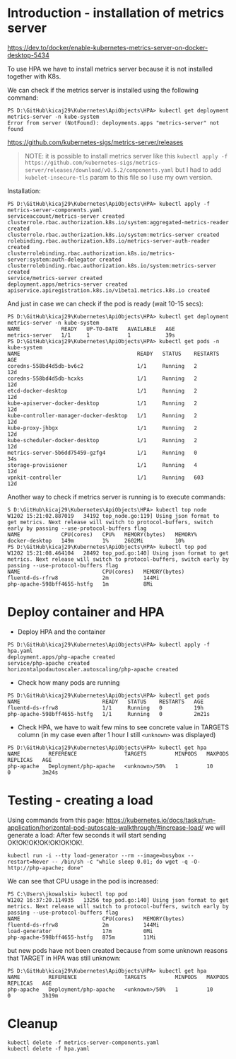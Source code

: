 # Introduction - installation of metrics server

https://dev.to/docker/enable-kubernetes-metrics-server-on-docker-desktop-5434

To use HPA we have to install metrics server because it is not installed together with K8s.

We can check if the metrics server is installed using the following command:
```
PS D:\GitHub\kicaj29\Kubernetes\ApiObjects\HPA> kubectl get deployment metrics-server -n kube-system
Error from server (NotFound): deployments.apps "metrics-server" not found
```

https://github.com/kubernetes-sigs/metrics-server/releases

>NOTE: it is possible to install metrics server like this `kubectl apply -f https://github.com/kubernetes-sigs/metrics-server/releases/download/v0.5.2/components.yaml` but I had to add `kubelet-insecure-tls` param to this file so I use my own version.

Installation:
```
PS D:\GitHub\kicaj29\Kubernetes\ApiObjects\HPA> kubectl apply -f metrics-server-components.yaml
serviceaccount/metrics-server created
clusterrole.rbac.authorization.k8s.io/system:aggregated-metrics-reader created
clusterrole.rbac.authorization.k8s.io/system:metrics-server created
rolebinding.rbac.authorization.k8s.io/metrics-server-auth-reader created
clusterrolebinding.rbac.authorization.k8s.io/metrics-server:system:auth-delegator created
clusterrolebinding.rbac.authorization.k8s.io/system:metrics-server created
service/metrics-server created
deployment.apps/metrics-server created
apiservice.apiregistration.k8s.io/v1beta1.metrics.k8s.io created
```

And just in case we can check if the pod is ready (wait 10-15 secs):
```
PS D:\GitHub\kicaj29\Kubernetes\ApiObjects\HPA> kubectl get deployment metrics-server -n kube-system
NAME             READY   UP-TO-DATE   AVAILABLE   AGE
metrics-server   1/1     1            1           39s
PS D:\GitHub\kicaj29\Kubernetes\ApiObjects\HPA> kubectl get pods -n kube-system
NAME                                     READY   STATUS    RESTARTS   AGE
coredns-558bd4d5db-bv6c2                 1/1     Running   2          12d
coredns-558bd4d5db-hcxks                 1/1     Running   2          12d
etcd-docker-desktop                      1/1     Running   2          12d
kube-apiserver-docker-desktop            1/1     Running   2          12d
kube-controller-manager-docker-desktop   1/1     Running   2          12d
kube-proxy-jhbgx                         1/1     Running   2          12d
kube-scheduler-docker-desktop            1/1     Running   2          12d
metrics-server-5b6dd75459-gzfg4          1/1     Running   0          34s
storage-provisioner                      1/1     Running   4          12d
vpnkit-controller                        1/1     Running   603        12d
```
Another way to check if metrics server is running is to execute commands:

```
S D:\GitHub\kicaj29\Kubernetes\ApiObjects\HPA> kubectl top node
W1202 15:21:02.887019   34192 top_node.go:119] Using json format to get metrics. Next release will switch to protocol-buffers, switch early by passing --use-protocol-buffers flag
NAME             CPU(cores)   CPU%   MEMORY(bytes)   MEMORY%
docker-desktop   149m         1%     2602Mi          10%
PS D:\GitHub\kicaj29\Kubernetes\ApiObjects\HPA> kubectl top pod 
W1202 15:21:08.464104   28492 top_pod.go:140] Using json format to get metrics. Next release will switch to protocol-buffers, switch early by passing --use-protocol-buffers flag
NAME                          CPU(cores)   MEMORY(bytes)   
fluentd-ds-rfrw8              2m           144Mi
php-apache-598bff4655-hstfg   1m           8Mi
```

# Deploy container and HPA

* Deploy HPA and the container

```
PS D:\GitHub\kicaj29\Kubernetes\ApiObjects\HPA> kubectl apply -f hpa.yaml 
deployment.apps/php-apache created
service/php-apache created
horizontalpodautoscaler.autoscaling/php-apache created
```

* Check how many pods are running
```
PS D:\GitHub\kicaj29\Kubernetes\ApiObjects\HPA> kubectl get pods
NAME                          READY   STATUS    RESTARTS   AGE
fluentd-ds-rfrw8              1/1     Running   0          19h
php-apache-598bff4655-hstfg   1/1     Running   0          2m21s
```

* Check HPA, we have to wait few mins to see concrete value in TARGETS column (in my case even after 1 hour I still `<unknown>` was displayed)
```
PS D:\GitHub\kicaj29\Kubernetes\ApiObjects\HPA> kubectl get hpa 
NAME         REFERENCE               TARGETS         MINPODS   MAXPODS   REPLICAS   AGE
php-apache   Deployment/php-apache   <unknown>/50%   1         10        0          3m24s
```

# Testing - creating a load

Using commands from this page: https://kubernetes.io/docs/tasks/run-application/horizontal-pod-autoscale-walkthrough/#increase-load/ we will generate a load:
After few seconds it will start sending OK!OK!OK!OK!OK!OK!OK!.
```
kubectl run -i --tty load-generator --rm --image=busybox --restart=Never -- /bin/sh -c "while sleep 0.01; do wget -q -O- http://php-apache; done"
```

We can see that CPU usage in the pod is increased:

```
PS C:\Users\jkowalski> kubectl top pod
W1202 16:37:20.114935   13256 top_pod.go:140] Using json format to get metrics. Next release will switch to protocol-buffers, switch early by passing --use-protocol-buffers flag
NAME                          CPU(cores)   MEMORY(bytes)
fluentd-ds-rfrw8              2m           144Mi
load-generator                17m          0Mi
php-apache-598bff4655-hstfg   875m         11Mi
```

but new pods have not been created because from some unknown reasons that TARGET in HPA was still unknown:

```
PS D:\GitHub\kicaj29\Kubernetes\ApiObjects\HPA> kubectl get hpa
NAME         REFERENCE               TARGETS         MINPODS   MAXPODS   REPLICAS   AGE
php-apache   Deployment/php-apache   <unknown>/50%   1         10        0          3h19m
```


# Cleanup

```
kubectl delete -f metrics-server-components.yaml
kubectl delete -f hpa.yaml
```

